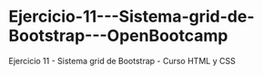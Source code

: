 # Ejercicio-11---Sistema-grid-de-Bootstrap---OpenBootcamp
Ejercicio 11 - Sistema grid de Bootstrap - Curso HTML y CSS
